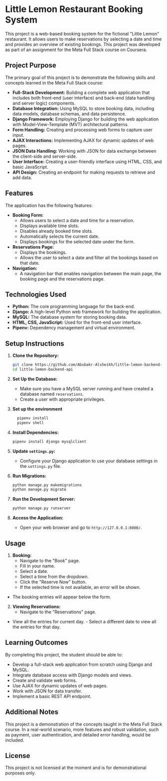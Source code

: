# Little Lemon Restaurant Booking System

This project is a web-based booking system for the fictional "Little Lemon" restaurant. It allows users to make reservations by selecting a date and time and provides an overview of existing bookings. This project was developed as part of an assignment for the Meta Full Stack course on Coursera.

## Project Purpose

The primary goal of this project is to demonstrate the following skills and concepts learned in the Meta Full Stack course:

-   **Full-Stack Development:**  Building a complete web application that includes both front-end (user interface) and back-end (data handling and server logic) components.
-   **Database Integration:**  Using MySQL to store booking data, including data models, database schemas, and data persistence.
-   **Django Framework:** Employing Django for building the web application with Model-View-Template (MVT) architectural patterns.
-   **Form Handling:**  Creating and processing web forms to capture user input.
-   **AJAX Interactions:** Implementing AJAX for dynamic updates of web pages.
-   **JSON Data Handling:** Working with JSON for data exchange between the client-side and server-side.
-   **User Interface:** Creating a user-friendly interface using HTML, CSS, and basic JavaScript.
-   **API Design:** Creating an endpoint for making requests to retrieve and add data.

## Features

The application has the following features:

-   **Booking Form:**
    -   Allows users to select a date and time for a reservation.
    -   Displays available time slots.
    -   Disables already booked time slots.
    -   Automatically selects the current date.
    -   Displays bookings for the selected date under the form.
-   **Reservations Page:**
    - Displays the bookings.
    - Allows the user to select a date and filter all the bookings based on that date.
-  **Navigation:**
   -  A navigation bar that enables navigation between the main page, the booking page and the reservations page.

## Technologies Used

-   **Python:**  The core programming language for the back-end.
-   **Django:**  A high-level Python web framework for building the application.
-   **MySQL:**  The database system for storing booking data.
-   **HTML, CSS, JavaScript:**  Used for the front-end user interface.
-   **Pipenv:** Dependency management and virtual environment.

## Setup Instructions

1.  **Clone the Repository:**
    ```bash
    git clone https://github.com/Abubakr-Alsheikh/little-lemon-backend-api.git
    cd little-lemon-backend-api
    ```

2.  **Set Up the Database:**
    -   Make sure you have a MySQL server running and have created a database named `reservations`.
    -   Create a user with appropriate privileges.

3.  **Set up the environment**
     ```bash
       pipenv install
       pipenv shell
     ```
4.  **Install Dependencies:**
    ```bash
    pipenv install django mysqlclient
    ```

5. **Update `settings.py`:**
    - Configure your Django application to use your database settings in the `settings.py` file.

6.  **Run Migrations:**
    ```bash
    python manage.py makemigrations
    python manage.py migrate
    ```

7.  **Run the Development Server:**
    ```bash
    python manage.py runserver
    ```

8.  **Access the Application:**
    - Open your web browser and go to `http://127.0.0.1:8000/`.

## Usage

1.  **Booking:**
    -   Navigate to the "Book" page.
    -   Fill in your name.
    - Select a date.
    -   Select a time from the dropdown.
    -  Click the "Reserve Now" button.
     - If the selected time is not available, an error will be shown.
   - The booking entries will appear below the form.

2.  **Viewing Reservations:**
    -   Navigate to the "Reservations" page.
   -    View all the entries for current day.
    -  Select a different date to view all the entries for that day.

## Learning Outcomes

By completing this project, the student should be able to:

-   Develop a full-stack web application from scratch using Django and MySQL.
-   Integrate database access with Django models and views.
-   Create and validate web forms.
-   Use AJAX for dynamic updates of web pages.
-   Work with JSON for data transfer.
-   Implement a basic REST API endpoint.

## Additional Notes

This project is a demonstration of the concepts taught in the Meta Full Stack course. In a real-world scenario, more features and robust validation, such as payment, user authentication, and detailed error handling, would be included.

## License

This project is not licensed at the moment and is for demonstrational purposes only.